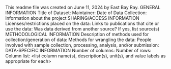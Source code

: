 This readme file was created on June 11, 2024 by East Bay Ray.
GENERAL INFORMATION
	Title of Dataset:
	Maintainer:
	Date of Data Collection:
	Information about the project
SHARING/ACCESS INFORMATION
	Licenses/restrictions placed on the data:
	Links to publications that cite or use the data:
	Was data derived from another source?
		If yes, list source(s)
METHODOLOGICAL INFORMATION
	Description of methods used for collection/generation of data:
	Methods for wrangling the data:
	People involved with sample collection, processing, analysis, and/or submission:
DATA-SPECIFIC INFORMATION
	Number of columns:
	Number of rows:
	Column list: <list column name(s), description(s), unit(s), and value labels as appropriate for each>